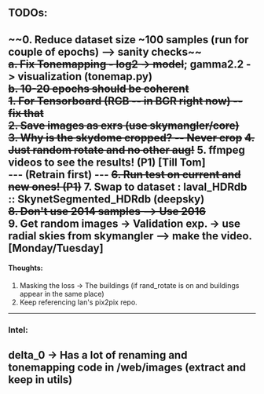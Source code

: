 ## TODOs:  
~~0. Reduce dataset size ~100 samples (run for couple of epochs) --> sanity checks~~  
    ~~a. Fix Tonemapping - log2 -> model~~; gamma2.2 -> visualization (tonemap.py)  
    ~~b. 10-20 epochs should be coherent~~  
~~1. For Tensorboard (RGB -- in BGR right now) -- fix that~~   
~~2. Save images as exrs (use skymangler/core)~~  
~~3. Why is the skydome cropped? -- Never crop~~
~~4. Just random rotate and no other aug!~~ 
5. ffmpeg videos to see the results!   (P1) 
[Till Tom]  
--- (Retrain first) ---
~~6. Run test on current and new ones!   (P1)~~ 
7. Swap to dataset : laval_HDRdb :: SkynetSegmented_HDRdb (deepsky)  
~~8. Don't use 2014 samples --> Use 2016~~  
9. Get random images -> Validation exp. -> use radial skies from skymangler --> make the video.  
[Monday/Tuesday]
--- 
#### Thoughts:  
1. Masking the loss -> The buildings (if rand_rotate is on and buildings appear in the same place)  
2. Keep referencing Ian's pix2pix repo.
--- 
### Intel:
delta_0 -> Has a lot of renaming and tonemapping code in /web/images (extract and keep in utils)
---